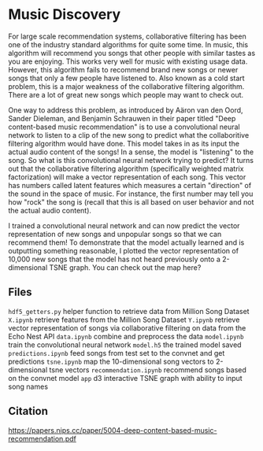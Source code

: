 # Music Discovery
For large scale recommendation systems, collaborative filtering has been one of the industry standard algorithms for quite some time. In music, this algorithm will recommend you songs that other people with similar tastes as you are enjoying. This works very well for music with existing usage data. However, this algorithm fails to recommend brand new songs or newer songs that only a few people have listened to. Also known as a cold start problem, this is a major weakness of the collaborative filtering algorithm. There are a lot of great new songs which people may want to check out.

One way to address this problem, as introduced by Aäron van den Oord, Sander Dieleman, and Benjamin Schrauwen in their paper titled "Deep content-based music recommendation" is to use a convolutional neural network to listen to a clip of the new song to predict what the collaboritive filtering algorithm would have done. This model takes in as its input the actual audio content of the songs! In a sense, the model is "listening" to the song. So what is this convolutional neural network trying to predict? It turns out that the collaborative filtering algorithm (specifically weighted matrix factorization) will make a vector representation of each song. This vector has numbers called latent features which measures a certain "direction" of the sound in the space of music. For instance, the first number may tell you how "rock" the song is (recall that this is all based on user behavior and not the actual audio content).

I trained a convolutional neural network and can now predict the vector representation of new songs and unpopular songs so that we can recommend them! To demonstrate that the model actually learned and is outputting something reasonable, I plotted the vector representation of 10,000 new songs that the model has not heard previously onto a 2-dimensional TSNE graph. You can check out the map here?

## Files
`hdf5_getters.py` helper function to retrieve data from Million Song Dataset
`X.ipynb` retrieve features from the Million Song Dataset
`Y.ipynb` retrieve vector representation of songs via collaborative filtering on data from the Echo Nest API
`data.ipynb` combine and preprocess the data
`model.ipynb` train the convolutional neural network
`model.h5` the trained model saved
`predictions.ipynb` feed songs from test set to the convnet and get predictions
`tsne.ipynb` map the 10-dimensional song vectors to 2-dimensional tsne vectors
`recommendation.ipynb` recommend songs based on the convnet model
`app` d3 interactive TSNE graph with ability to input song names

## Citation
https://papers.nips.cc/paper/5004-deep-content-based-music-recommendation.pdf
